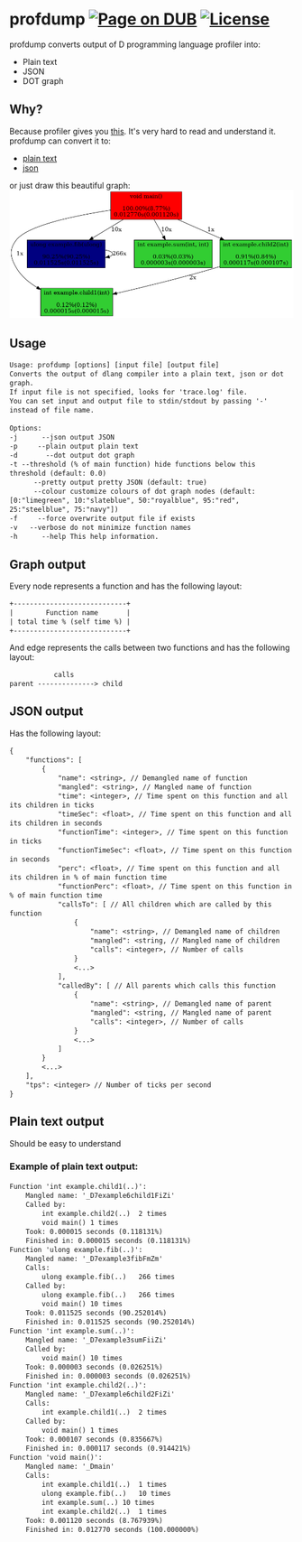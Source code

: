 profdump [![Page on DUB](https://img.shields.io/dub/v/profdump.svg)](http://code.dlang.org/packages/profdump) [![License](https://img.shields.io/dub/l/profdump.svg)](https://github.com/ohdatboi/profdump/blob/master/LICENSE)
=============
profdump converts output of D programming language profiler into:
- Plain text
- JSON
- DOT graph

## Why?
Because profiler gives you [this](./example/simple.log). It's very hard to read and understand it.
profdump can convert it to:
- [plain text](./example/simple.txt)
- [json](./example/simple.json)

or just draw this beautiful graph:
![simple graph](./example/simple.png?raw=true)

## Usage
```
Usage: profdump [options] [input file] [output file]
Converts the output of dlang compiler into a plain text, json or dot graph.
If input file is not specified, looks for 'trace.log' file.
You can set input and output file to stdin/stdout by passing '-' instead of file name.

Options:
-j      --json output JSON
-p     --plain output plain text
-d       --dot output dot graph
-t --threshold (% of main function) hide functions below this threshold (default: 0.0)
      --pretty output pretty JSON (default: true)
      --colour customize colours of dot graph nodes (default: [0:"limegreen", 10:"slateblue", 50:"royalblue", 95:"red", 25:"steelblue", 75:"navy"])
-f     --force overwrite output file if exists
-v   --verbose do not minimize function names
-h      --help This help information.
```

## Graph output
Every node represents a function and has the following layout:
```
+----------------------------+
|        Function name       |
| total time % (self time %) |
+----------------------------+
```

And edge represents the calls between two functions and has the following layout:
```
           calls
parent --------------> child

```

## JSON output
Has the following layout:
```
{
	"functions": [
		{
			"name": <string>, // Demangled name of function
			"mangled": <string>, // Mangled name of function
			"time": <integer>, // Time spent on this function and all its children in ticks
			"timeSec": <float>, // Time spent on this function and all its children in seconds
			"functionTime": <integer>, // Time spent on this function in ticks
			"functionTimeSec": <float>, // Time spent on this function in seconds
			"perc": <float>, // Time spent on this function and all its children in % of main function time
			"functionPerc": <float>, // Time spent on this function in % of main function time
			"callsTo": [ // All children which are called by this function
				{
					"name": <string>, // Demangled name of children
					"mangled": <string, // Mangled name of children
					"calls": <integer>, // Number of calls
				}
				<...>
			],
			"calledBy": [ // All parents which calls this function
				{
					"name": <string>, // Demangled name of parent
					"mangled": <string, // Mangled name of parent
					"calls": <integer>, // Number of calls
				}
				<...>
			]
		}
		<...>
	],
	"tps": <integer> // Number of ticks per second
}

```

## Plain text output
Should be easy to understand
### Example of plain text output:
```
Function 'int example.child1(..)':
	Mangled name: '_D7example6child1FiZi'
	Called by:
		int example.child2(..)	2 times
		void main()	1 times
	Took: 0.000015 seconds (0.118131%)
	Finished in: 0.000015 seconds (0.118131%)
Function 'ulong example.fib(..)':
	Mangled name: '_D7example3fibFmZm'
	Calls:
		ulong example.fib(..)	266 times
	Called by:
		ulong example.fib(..)	266 times
		void main()	10 times
	Took: 0.011525 seconds (90.252014%)
	Finished in: 0.011525 seconds (90.252014%)
Function 'int example.sum(..)':
	Mangled name: '_D7example3sumFiiZi'
	Called by:
		void main()	10 times
	Took: 0.000003 seconds (0.026251%)
	Finished in: 0.000003 seconds (0.026251%)
Function 'int example.child2(..)':
	Mangled name: '_D7example6child2FiZi'
	Calls:
		int example.child1(..)	2 times
	Called by:
		void main()	1 times
	Took: 0.000107 seconds (0.835667%)
	Finished in: 0.000117 seconds (0.914421%)
Function 'void main()':
	Mangled name: '_Dmain'
	Calls:
		int example.child1(..)	1 times
		ulong example.fib(..)	10 times
		int example.sum(..)	10 times
		int example.child2(..)	1 times
	Took: 0.001120 seconds (8.767939%)
	Finished in: 0.012770 seconds (100.000000%)
```
